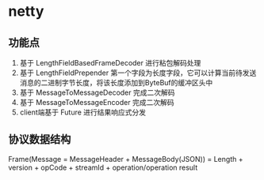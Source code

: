 # netty 

## 功能点
1. 基于 LengthFieldBasedFrameDecoder 进行粘包解码处理
2. 基于 LengthFieldPrepender 第一个字段为长度字段，它可以计算当前待发送消息的二进制字节长度，将该长度添加到ByteBuf的缓冲区头中
3. 基于 MessageToMessageDecoder<ByteBuf> 完成二次解码
4. 基于 MessageToMessageEncoder<ResponseMessage> 完成二次解码
5. client端基于 Future 进行结果响应式分发

## 协议数据结构

Frame(Message = MessageHeader + MessageBody(JSON)) = Length + version + opCode + streamId + operation/operation result